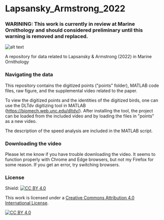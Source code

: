 # Lapsansky_Armstrong_2022


### WARINING: This work is currently in review at Marine Ornithology and should considered preliminary until this warning is removed and replaced.



![alt text](https://github.com/alapsansky/Lapsansky_Armstrong_2022/blob/main/LapsanskyArmstrong2022_Figure1.png)



A repository for data related to Lapsansky & Armstrong (2022) in Marine Ornithology




### Navigating the data


This repository contains the digitized points ("points" folder), MATLAB code files, raw figure, and the supplemental video related to the paper. 


To view the digitized points and the identities of the digitized birds, one can use the DLTdv digitizing tool in MATLAB  (https://biomech.web.unc.edu/dltdv/). After installing the tool, the project can be loaded from the included video and by loading the files in "points" as a new video.


The description of the speed analysis are included in the MATLAB script.


### Downloading the video


Please let me know if you have trouble downloading the video. It seems to function properly with Chrome and Edge browsers, but not my Firefox for some reason. If you get an error, try switching browsers.




### License



Shield: [![CC BY 4.0][cc-by-shield]][cc-by]

This work is licensed under a [Creative Commons Attribution 4.0 International
License][cc-by].

[![CC BY 4.0][cc-by-image]][cc-by]

[cc-by]: http://creativecommons.org/licenses/by/4.0/
[cc-by-image]: https://i.creativecommons.org/l/by/4.0/88x31.png
[cc-by-shield]: https://img.shields.io/badge/License-CC%20BY%204.0-lightgrey.svg
